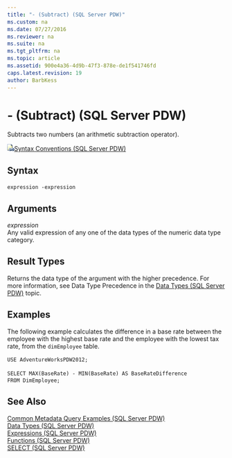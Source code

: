 ```yaml
---
title: "- (Subtract) (SQL Server PDW)"
ms.custom: na
ms.date: 07/27/2016
ms.reviewer: na
ms.suite: na
ms.tgt_pltfrm: na
ms.topic: article
ms.assetid: 900e4a36-4d9b-47f3-878e-de1f541746fd
caps.latest.revision: 19
author: BarbKess
---
```

# - (Subtract) (SQL Server PDW)
Subtracts two numbers (an arithmetic subtraction operator).  
  
![Topic link icon](../sqlpdw/media/Topic_Link.gif "Topic_Link")[Syntax Conventions &#40;SQL Server PDW&#41;](../sqlpdw/syntax-conventions-sql-server-pdw.md)  
  
## Syntax  
  
```  
expression -expression  
```  
  
## Arguments  
*expression*  
Any valid expression of any one of the data types of the numeric data type category.  
  
## Result Types  
Returns the data type of the argument with the higher precedence. For more information, see Data Type Precedence in the [Data Types &#40;SQL Server PDW&#41;](../sqlpdw/data-types-sql-server-pdw.md) topic.  
  
## Examples  
The following example calculates the difference in a base rate between the employee with the highest base rate and the employee with the lowest tax rate, from the `dimEmployee` table.  
  
```  
USE AdventureWorksPDW2012;  
  
SELECT MAX(BaseRate) - MIN(BaseRate) AS BaseRateDifference  
FROM DimEmployee;  
```  
  
## See Also  
[Common Metadata Query Examples &#40;SQL Server PDW&#41;](../sqlpdw/common-metadata-query-examples-sql-server-pdw.md)  
[Data Types &#40;SQL Server PDW&#41;](../sqlpdw/data-types-sql-server-pdw.md)  
[Expressions &#40;SQL Server PDW&#41;](../sqlpdw/expressions-sql-server-pdw.md)  
[Functions &#40;SQL Server PDW&#41;](../sqlpdw/functions-sql-server-pdw.md)  
[SELECT &#40;SQL Server PDW&#41;](../sqlpdw/select-sql-server-pdw.md)  
  
